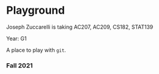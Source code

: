 # Playground

Joseph Zuccarelli is taking AC207, AC209, CS182, STAT139

Year: G1 

A place to play with `git`.

### Fall 2021
